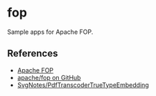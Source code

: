 # fop
Sample apps for Apache FOP.


## References

* [Apache FOP](http://xmlgraphics.apache.org/fop/)
* [apache/fop on GitHub](https://github.com/apache/fop)
* [SvgNotes/PdfTranscoderTrueTypeEmbedding](https://wiki.apache.org/xmlgraphics-fop/SvgNotes/PdfTranscoderTrueTypeEmbedding)


